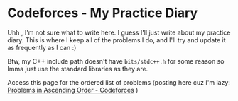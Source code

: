 # Codeforces - My Practice Diary

Uhh , I'm not sure what to write here. I guess I'll just write about my practice diary. This is where I keep all of the problems I do, and I'll try and update it as frequently as I can :)

Btw, my C++ include path doesn't have `bits/stdc++.h` for some reason so Imma just use the standard libraries as they are.

Access this page for the ordered list of problems (posting here cuz I'm lazy: [Problems in Ascending Order - Codeforces](ttps://codeforces.com/problemset/page/1?order=BY_RATING_ASC) )